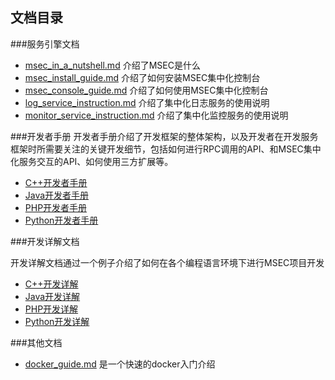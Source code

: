 ## 文档目录

###服务引擎文档

* [msec_in_a_nutshell.md](msec_in_a_nutshell.md) 介绍了MSEC是什么
* [msec_install_guide.md](msec_install_guide.md) 介绍了如何安装MSEC集中化控制台
* [msec_console_guide.md](msec_console_guide.md) 介绍了如何使用MSEC集中化控制台
* [log_service_instruction.md](log_service_instruction.md) 介绍了集中化日志服务的使用说明
* [monitor_service_instruction.md](monitor_service_instruction.md) 介绍了集中化监控服务的使用说明

###开发者手册
开发者手册介绍了开发框架的整体架构，以及开发者在开发服务框架时所需要关注的关键开发细节，包括如何进行RPC调用的API、和MSEC集中化服务交互的API、如何使用三方扩展等。

* [C++开发者手册](cpp_dev_manual.md)
* [Java开发者手册](java_dev_manual.md)
* [PHP开发者手册](php_dev_manual.md)
* [Python开发者手册](python_dev_manual.md)

###开发详解文档

开发详解文档通过一个例子介绍了如何在各个编程语言环境下进行MSEC项目开发

* [C++开发详解](cpp_dev_guide.md)
* [Java开发详解](java_dev_guide.md)
* [PHP开发详解](php_dev_guide.md)
* [Python开发详解](python_dev_guide.md)

###其他文档
* [docker_guide.md](docker_guide.md) 是一个快速的docker入门介绍